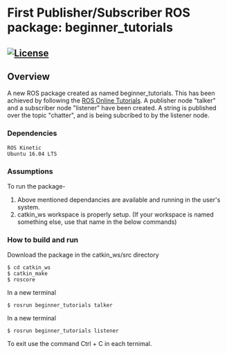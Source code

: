 # First Publisher/Subscriber ROS package: beginner_tutorials
[![License](https://img.shields.io/badge/License-BSD%203--Clause-blue.svg)](https://opensource.org/licenses/BSD-3-Clause)
---

## Overview
A new ROS package created as named beginner_tutorials. This has been achieved by following the [ROS Online Tutorials](http://wiki.ros.org/ROS/Tutorials/).
A publisher node "talker" and a subscriber node "listener" have been created. A string is published over the topic "chatter", and is being subcribed to by the listener node.

### Dependencies
```
ROS Kinetic
Ubuntu 16.04 LTS
```

### Assumptions
To run the package-
1) Above mentioned dependancies are available and running in the user's system.
2) catkin_ws workspace is properly setup.
(If your workspace is named something else, use that name in the below commands)

### How to build and run
Download the package in the catkin_ws/src directory
```
$ cd catkin_ws
$ catkin_make
$ roscore
```

In a new terminal
```
$ rosrun beginner_tutorials talker
```

In a new terminal
```
$ rosrun beginner_tutorials listener
```
To exit use the command Ctrl + C in each ternimal.
